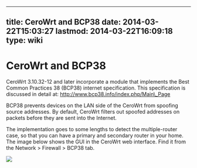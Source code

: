 
---
title: CeroWrt and BCP38
date: 2014-03-22T15:03:27
lastmod: 2014-03-22T16:09:18
type: wiki
---
CeroWrt and BCP38
=================

CeroWrt 3.10.32-12 and later incorporate a module that implements the
Best Common Practices 38 (BCP38) internet specification. This
specification is discussed in detail at:
http://www.bcp38.info/index.php/Main\_Page

BCP38 prevents devices on the LAN side of the CeroWrt from spoofing
source addresses. By default, CeroWrt filters out spoofed addresses on
packets before they are sent into the Internet.

The implementation goes to some lengths to detect the multiple-router
case, so that you can have a primary and secondary router in your home.
The image below shows the GUI in the CeroWrt web interface. Find it from
the Network &gt; Firewall &gt; BCP38 tab.

![](CeroWrtTorontoBCP38.png)
